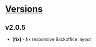 # [Versions](https://github.com/Tracktor/design-system/releases)

## v2.0.5
- **[fix]** - fix responsive Backoffice layout
